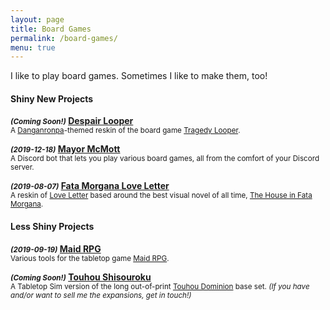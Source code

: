 ```yaml
---
layout: page
title: Board Games
permalink: /board-games/
menu: true
---
```


I like to play board games. Sometimes I like to make them, too!


<h4><b>Shiny New Projects</b></h4>


<b><em><small>(Coming Soon!)</small></em>  <a href="/board-games/despair-looper/">Despair Looper</a></b><br/>
<small>A <a href="https://store.steampowered.com/app/413410/Danganronpa_Trigger_Happy_Havoc/">Danganronpa</a>-themed reskin of the board game <a href="https://boardgamegeek.com/boardgame/148319/tragedy-looper">Tragedy Looper</a>.</small>


<b><em><small>(2019-12-18)</small></em>  <a href="/board-games/mayor-mcmott/">Mayor McMott</a></b><br/>
<small>A Discord bot that lets you play various board games, all from the comfort of your Discord server.</small>


<b><em><small>(2019-08-07)</small></em>  <a href="/board-games/fata-rabu/">Fata Morgana Love Letter</a></b><br/>
<small>A reskin of <a href="https://boardgamegeek.com/boardgame/129622/love-letter">Love Letter</a> based around the best visual novel of all time, <a href="https://store.steampowered.com/app/303310/The_House_in_Fata_Morgana/">The House in Fata Morgana</a>.</small>


<h4><b>Less Shiny Projects</b></h4>


<b><em><small>(2019-09-19)</small></em>  <a href="/board-games/meido/">Maid RPG</a></b><br/>
<small>Various tools for the tabletop game <a href="http://maidrpg.com/index.shtml">Maid RPG</a>.</small>


<b><em><small>(Coming Soon!)</small></em>  <a href="/board-games/shisouroku/">Touhou Shisouroku</a></b><br/>
<small>A Tabletop Sim version of the long out-of-print <a href="https://boardgamegeek.com/boardgame/89383/touhou-shisouroku-touhou-koumakyou-hen">Touhou Dominion</a> base set. <em>(If you have and/or want to sell me the expansions, get in touch!)</em></small>